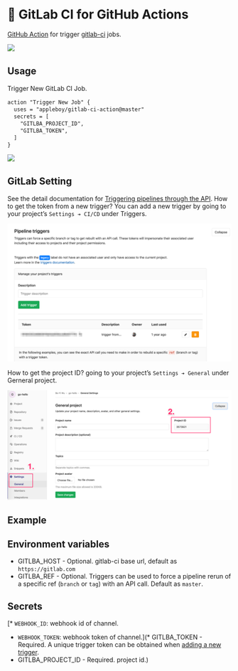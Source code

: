 # 🚀 GitLab CI for GitHub Actions

[GitHub Action](https://developer.github.com/actions/) for trigger [gitlab-ci](https://about.gitlab.com/gitlab-ci) jobs.

<img src="./images/message.png">

## Usage 

Trigger New GitLab CI Job.

```
action "Trigger New Job" {
  uses = "appleboy/gitlab-ci-action@master"
  secrets = [
    "GITLBA_PROJECT_ID",
    "GITLBA_TOKEN",
  ]
}
```

<img src="images/workflow.png">

## GitLab Setting

See the detail documentation for [Triggering pipelines through the API](https://docs.gitlab.com/ee/ci/triggers/). How to get the token from a new trigger? You can add a new trigger by going to your project’s `Settings ➔ CI/CD` under Triggers. 

<img src="images/token.png">

How to get the project ID? going to your project’s `Settings ➔ General` under Gerneral project.

<img src="images/projectID.png">

## Example

## Environment variables

* GITLBA_HOST - Optional. gitlab-ci base url, default as `https://gitlab.com`
* GITLBA_REF - Optional. Triggers can be used to force a pipeline rerun of a specific ref (`branch` or `tag`) with an API call. Default as `master`.

## Secrets

[* `WEBHOOK_ID`: webhook id of channel.
* `WEBHOOK_TOKEN`: webhook token of channel.](* GITLBA_TOKEN - Required. A unique trigger token can be obtained when [adding a new trigger](https://docs.gitlab.com/ee/ci/triggers/#adding-a-new-trigger).
* GITLBA_PROJECT_ID - Required. project id.)
